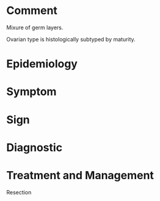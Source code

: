 # Comment

Mixure of germ layers.

Ovarian type is histologically subtyped by maturity.

# Epidemiology

# Symptom

# Sign

# Diagnostic

# Treatment and Management

Resection
